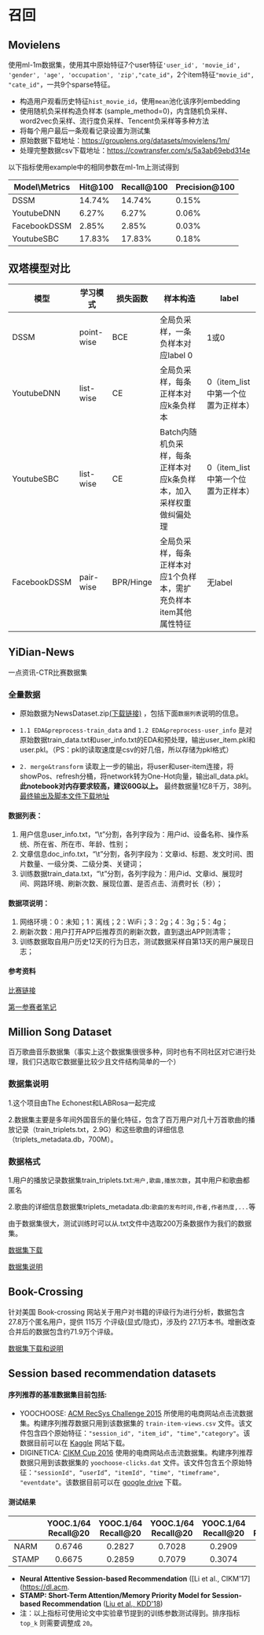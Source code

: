 # 召回

## Movielens

使用ml-1m数据集，使用其中原始特征7个user特征`'user_id', 'movie_id', 'gender', 'age', 'occupation', 'zip',"cate_id"`，2个item特征`"movie_id", "cate_id"`，一共9个sparse特征。

- 构造用户观看历史特征``hist_movie_id``，使用`mean`池化该序列embedding
- 使用随机负采样构造负样本 (sample_method=0)，内含随机负采样、word2vec负采样、流行度负采样、Tencent负采样等多种方法
- 将每个用户最后一条观看记录设置为测试集
- 原始数据下载地址：https://grouplens.org/datasets/movielens/1m/
- 处理完整数据csv下载地址：https://cowtransfer.com/s/5a3ab69ebd314e

以下指标使用example中的相同参数在ml-1m上测试得到

| Model\Metrics | Hit@100 | Recall@100 | Precision@100 |
|---------------|---------|------------|---------------|
| DSSM          | 14.74%  | 14.74%     | 0.15%         |
| YoutubeDNN    | 6.27%   | 6.27%      | 0.06%         |
| FacebookDSSM  | 2.85%   | 2.85%      | 0.03%         |
| YoutubeSBC    | 17.83%  | 17.83%     | 0.18%         |



## 双塔模型对比

| 模型         | 学习模式   | 损失函数  | 样本构造                                                     | label                              |
| ------------ | ---------- | --------- | ------------------------------------------------------------ | ---------------------------------- |
| DSSM         | point-wise | BCE       | 全局负采样，一条负样本对应label 0                            | 1或0                               |
| YoutubeDNN   | list-wise  | CE        | 全局负采样，每条正样本对应k条负样本                          | 0（item_list中第一个位置为正样本） |
| YoutubeSBC   | list-wise  | CE        | Batch内随机负采样，每条正样本对应k条负样本，加入采样权重做纠偏处理 | 0（item_list中第一个位置为正样本） |
| FacebookDSSM | pair-wise  | BPR/Hinge | 全局负采样，每条正样本对应1个负样本，需扩充负样本item其他属性特征 | 无label                            |



## YiDian-News
一点资讯-CTR比赛数据集

### 全量数据
* 原始数据为NewsDataset.zip[(下载链接)](https://cowtransfer.com/s/7ee14d7550d749) ，包括下面`数据列表`说明的信息。

* `1.1 EDA&preprocess-train_data` and `1.2 EDA&preprocess-user_info` 是对原始数据train_data.txt和user_info.txt的EDA和预处理，输出user_item.pkl和user.pkl。（PS：pkl的读取速度是csv的好几倍，所以存储为pkl格式）

* `2. merge&transform` 读取上一步的输出，将user和user-item连接，将showPos、refresh分桶，将network转为One-Hot向量，输出all_data.pkl。**此notebook对内存要求较高，建议60G以上。** 最终数据量1亿8千万，38列。[最终输出及脚本文件下载地址](https://cowtransfer.com/s/46f663bc4fce42)

#### 数据列表：
1. 用户信息user_info.txt，“\t”分割，各列字段为：用户id、设备名称、操作系统、所在省、所在市、年龄、性别； 
2. 文章信息doc_info.txt，“\t”分割，各列字段为：文章id、标题、发文时间、图片数量、一级分类、二级分类、关键词；
3. 训练数据train_data.txt，“\t”分割，各列字段为：用户id、文章id、展现时间、网路环境、刷新次数、展现位置、是否点击、消费时长（秒）；

#### 数据项说明：
1. 网络环境：0：未知；1：离线；2：WiFi；3：2g；4：3g；5：4g；
2. 刷新次数：用户打开APP后推荐页的刷新次数，直到退出APP则清零；
3. 训练数据取自用户历史12天的行为日志，测试数据采样自第13天的用户展现日志；

#### 参考资料
[比赛链接](https://tech.yidianzixun.com/competition/#/)

[第一参赛者笔记](https://www.logicjake.xyz/2021/09/20/%E4%B8%80%E7%82%B9%E8%B5%84%E8%AE%AF%E6%8A%80%E6%9C%AF%E7%BC%96%E7%A8%8B%E5%A4%A7%E8%B5%9BCTR%E8%B5%9B%E9%81%93-%E8%B5%9B%E5%90%8E%E6%80%BB%E7%BB%93/)

## Million Song Dataset
百万歌曲音乐数据集（事实上这个数据集很很多种，同时也有不同社区对它进行处理，我们只选取它数据量比较少且文件结构简单的一个）

### 数据集说明
1.这个项目由The Echonest和LABRosa一起完成

2.数据集主要是多年间外国音乐的量化特征，包含了百万用户对几十万首歌曲的播放记录（train_triplets.txt，2.9G）和这些歌曲的详细信息（triplets_metadata.db，700M）。

### 数据格式
1.用户的播放记录数据集train_triplets.txt:`用户,歌曲,播放次数`，其中用户和歌曲都匿名

2.歌曲的详细信息数据集triplets_metadata.db:`歌曲的发布时间,作者,作者热度,...`等

由于数据集很大，测试训练时可以从.txt文件中选取200万条数据作为我们的数据集。


[数据集下载](http://millionsongdataset.com/sites/default/files/challenge/train_triplets.txt.zip)

[数据集说明](http://millionsongdataset.com/tasteprofile/)

## Book-Crossing

针对美国 Book-crossing 网站关于用户对书籍的评级行为进行分析，数据包含 27.8万个匿名用户，提供 115万 个评级(显式/隐式)，涉及约 27.1万本书。增删改查合并后的数据包含约71.9万个评级。

[数据集下载和说明](https://www.kaggle.com/datasets/ruchi798/bookcrossing-dataset)


## Session based recommendation datasets
#### 序列推荐的基准数据集目前包括:
* YOOCHOOSE: [ACM RecSys Challenge 2015](https://recsys.acm.org/recsys15/challenge/) 所使用的电商网站点击流数据集。构建序列推荐数据只用到该数据集的 `train-item-views.csv` 文件。该文件包含四个原始特征：`"session_id", "item_id", "time","category"`。该数据目前可以在 [Kaggle](https://www.kaggle.com/datasets/chadgostopp/recsys-challenge-2015) 网站下载。
* DIGINETICA: [CIKM Cup 2016](https://competitions.codalab.org/competitions/11161) 使用的电商网站点击流数据集。构建序列推荐数据只用到该数据集的 `yoochoose-clicks.dat` 文件。该文件包含五个原始特征：`"sessionId", “userId”, "itemId", "time", "timeframe", "eventdate"`。该数据目前可以在 [google drive](https://drive.google.com/drive/folders/0B7XZSACQf0KdXzZFS21DblRxQ3c?resourcekey=0-3k4O5YlwnZf0cNeTZ5Y_Uw) 下载。

#### 测试结果

|       | YOOC.1/64<br> Recall@20 | YOOC.1/64<br> Recall@20 | YOOC.1/64<br> Recall@20 | YOOC.1/64<br> Recall@20 | DIGI.<br> Recall@20 | DIGI.<br> Recall@20 |
|:-----:|:-----------------------:|:-----------------------:|:-----------------------:|:-----------------------:|:-------------------:|:-------------------:|
|  NARM |          0.6746         |          0.2827         |          0.7028         |          0.2909         |        0.5829       |        0.2603       |
| STAMP |          0.6675         |          0.2859         |          0.7079         |          0.3074         |        0.5578       |        0.2303       |

* __Neural Attentive Session-based Recommendation__ ([Li et al., CIKM'17](https://dl.acm.
* __STAMP: Short-Term Attention/Memory Priority Model for Session-based Recommendation__  ([Liu et al., KDD'18](https://dl.acm.org/doi/10.1145/3219819.3219950))
* 注：以上指标可使用论文中实验章节提到的训练参数测试得到。排序指标 `top_k` 则需要调整成 `20`。